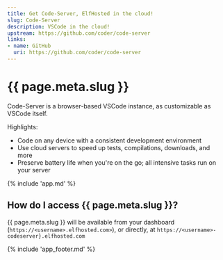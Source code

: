 ```yaml
---
title: Get Code-Server, ElfHosted in the cloud!
slug: Code-Server
description: VSCode in the cloud!
upstream: https://github.com/coder/code-server
links:
- name: GitHub
  uri: https://github.com/coder/code-server
---
```


# {{ page.meta.slug }}

Code-Server is a browser-based VSCode instance, as customizable as VSCode itself.

Highlights:

* Code on any device with a consistent development environment
* Use cloud servers to speed up tests, compilations, downloads, and more
* Preserve battery life when you're on the go; all intensive tasks run on your server

{% include 'app.md' %}

## How do I access {{ page.meta.slug }}?

{{ page.meta.slug }} will be available from your dashboard (`https://<username>.elfhosted.com>`), or directly, at `https://<username>-codeserver}.elfhosted.com`

{% include 'app_footer.md' %}